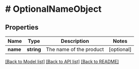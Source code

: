 # # OptionalNameObject

## Properties

Name | Type | Description | Notes
------------ | ------------- | ------------- | -------------
**name** | **string** | The name of the product | [optional]

[[Back to Model list]](../../README.md#models) [[Back to API list]](../../README.md#endpoints) [[Back to README]](../../README.md)

